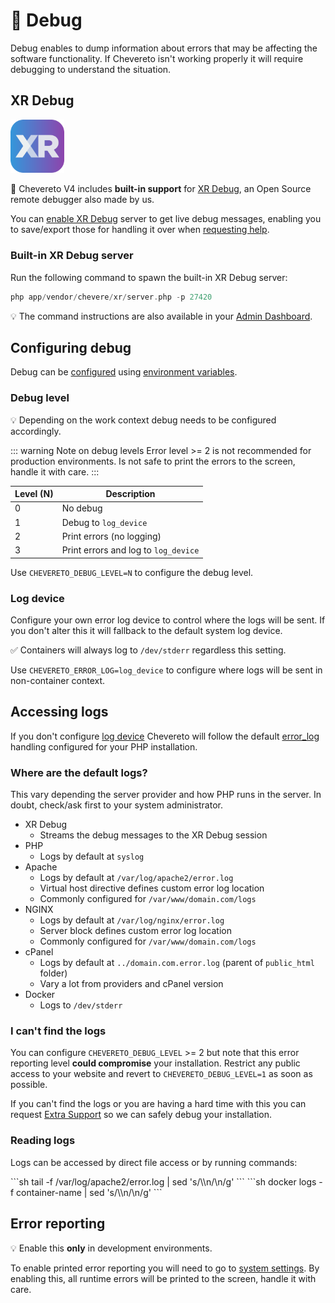 # 🐞 Debug

Debug enables to dump information about errors that may be affecting the software functionality. If Chevereto isn't working properly it will require debugging to understand the situation.

## XR Debug

<p><img alt="XR Debug" width="17%" class="float-left margin-1em" src="../../src/products/xr/logo.svg"></p>

👏 Chevereto V4 includes **built-in support** for [XR Debug](https://xr-docs.chevere.org), an Open Source remote debugger also made by us.

You can [enable XR Debug](https://v4-admin.chevereto.com/dashboard/system#enable-xr) server to get live debug messages, enabling you to save/export those for handling it over when [requesting help](troubleshoot.md#getting-help).

### Built-in XR Debug server

Run the following command to spawn the built-in XR Debug server:

```php
php app/vendor/chevere/xr/server.php -p 27420
```

💡 The command instructions are also available in your [Admin Dashboard](https://v4-admin.chevereto.com/).

## Configuring debug

Debug can be [configured](../../application/configuration/configuring.md) using [environment variables](../../application/configuration/environment.md#debug-variables).

### Debug level

💡 Depending on the work context debug needs to be configured accordingly.

::: warning Note on debug levels
Error level >= 2 is not recommended for production environments. Is not safe to print the errors to the screen, handle it with care.
:::

| Level (N) | Description                          |
| --------- | ------------------------------------ |
| 0         | No debug                             |
| 1         | Debug to `log_device`                |
| 2         | Print errors (no logging)            |
| 3         | Print errors and log to `log_device` |

Use `CHEVERETO_DEBUG_LEVEL=N` to configure the debug level.

### Log device

Configure your own error log device to control where the logs will be sent. If you don't alter this it will fallback to the default system log device.

✅ Containers will always log to `/dev/stderr` regardless this setting.

Use `CHEVERETO_ERROR_LOG=log_device` to configure where logs will be sent in non-container context.

## Accessing logs

If you don't configure [log device](#log-device) Chevereto will follow the default [error_log](https://www.php.net/manual/errorfunc.configuration.php#ini.error-log) handling configured for your PHP installation.

### Where are the default logs?

This vary depending the server provider and how PHP runs in the server. In doubt, check/ask first to your system administrator.

* XR Debug
  * Streams the debug messages to the XR Debug session
* PHP
  * Logs by default at `syslog`
* Apache
  * Logs by default at `/var/log/apache2/error.log`
  * Virtual host directive defines custom error log location
  * Commonly configured for `/var/www/domain.com/logs`
* NGINX
  * Logs by default at `/var/log/nginx/error.log`
  * Server block defines custom error log location
  * Commonly configured for `/var/www/domain.com/logs`
* cPanel
  * Logs by default at `../domain.com.error.log` (parent of `public_html` folder)
  * Vary a lot from providers and cPanel version
* Docker
  * Logs to `/dev/stderr`

### I can't find the logs

You can configure `CHEVERETO_DEBUG_LEVEL` >= 2 but note that this error reporting level **could compromise** your installation. Restrict any public access to your website and revert to `CHEVERETO_DEBUG_LEVEL=1` as soon as possible.

If you can't find the logs or you are having a hard time with this you can request [Extra Support](https://chevereto.com/support) so we can safely debug your installation.

### Reading logs

Logs can be accessed by direct file access or by running commands:

<code-group>
<code-block title="Shell">
```sh
tail -f /var/log/apache2/error.log | sed 's/\\n/\n/g'
```
</code-block>

<code-block title="Docker">
```sh
docker logs -f container-name | sed 's/\\n/\n/g'
```
</code-block>
</code-group>

## Error reporting

💡 Enable this **only** in development environments.

To enable printed error reporting you will need to go to [system settings](https://v4-admin.chevereto.com/dashboard/system). By enabling this, all runtime errors will be printed to the screen, handle it with care.

